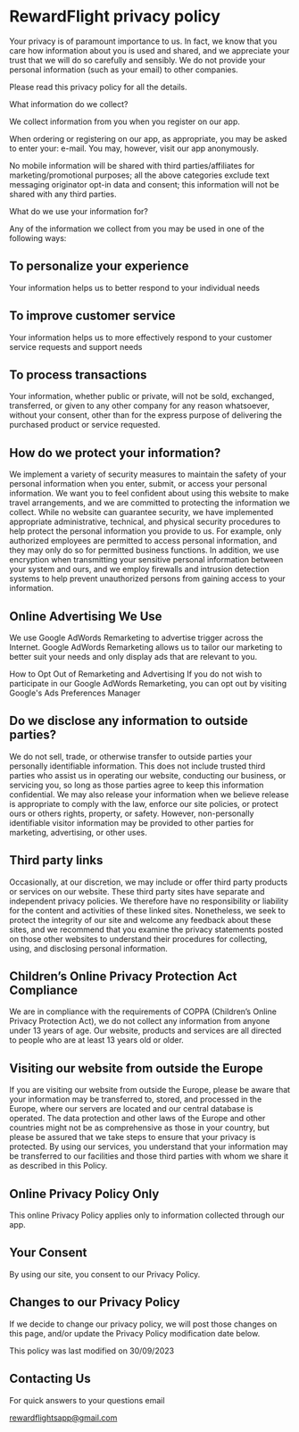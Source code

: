 # RewardFlight privacy policy

Your privacy is of paramount importance to us. In fact, we know that you care how information about you is used and shared, and we appreciate your trust that we will do so carefully and sensibly. We do not provide your personal information (such as your email) to other companies.



Please read this privacy policy for all the details.



What information do we collect?

We collect information from you when you register on our app.



When ordering or registering on our app, as appropriate, you may be asked to enter your: e-mail. You may, however, visit our app anonymously.



No mobile information will be shared with third parties/affiliates for marketing/promotional purposes; all the above categories exclude text messaging originator opt-in data and consent; this information will not be shared with any third parties.



What do we use your information for?

Any of the information we collect from you may be used in one of the following ways:

## To personalize your experience
Your information helps us to better respond to your individual needs

## To improve customer service
Your information helps us to more effectively respond to your customer service requests and support needs

## To process transactions
Your information, whether public or private, will not be sold, exchanged, transferred, or given to any other company for any reason whatsoever, without your consent, other than for the express purpose of delivering the purchased product or service requested.


## How do we protect your information?

We implement a variety of security measures to maintain the safety of your personal information when you enter, submit, or access your personal information. We want you to feel confident about using this website to make travel arrangements, and we are committed to protecting the information we collect. While no website can guarantee security, we have implemented appropriate administrative, technical, and physical security procedures to help protect the personal information you provide to us. For example, only authorized employees are permitted to access personal information, and they may only do so for permitted business functions. In addition, we use encryption when transmitting your sensitive personal information between your system and ours, and we employ firewalls and intrusion detection systems to help prevent unauthorized persons from gaining access to your information.


## Online Advertising We Use

We use Google AdWords Remarketing to advertise trigger across the Internet. Google AdWords Remarketing allows us to tailor our marketing to better suit your needs and only display ads that are relevant to you.

How to Opt Out of Remarketing and Advertising If you do not wish to participate in our Google AdWords Remarketing, you can opt out by visiting Google's Ads Preferences Manager


## Do we disclose any information to outside parties?

We do not sell, trade, or otherwise transfer to outside parties your personally identifiable information. This does not include trusted third parties who assist us in operating our website, conducting our business, or servicing you, so long as those parties agree to keep this information confidential. We may also release your information when we believe release is appropriate to comply with the law, enforce our site policies, or protect ours or others rights, property, or safety. However, non-personally identifiable visitor information may be provided to other parties for marketing, advertising, or other uses.


## Third party links

Occasionally, at our discretion, we may include or offer third party products or services on our website. These third party sites have separate and independent privacy policies. We therefore have no responsibility or liability for the content and activities of these linked sites. Nonetheless, we seek to protect the integrity of our site and welcome any feedback about these sites, and we recommend that you examine the privacy statements posted on those other websites to understand their procedures for collecting, using, and disclosing personal information.


## Children’s Online Privacy Protection Act Compliance

We are in compliance with the requirements of COPPA (Children’s Online Privacy Protection Act), we do not collect any information from anyone under 13 years of age. Our website, products and services are all directed to people who are at least 13 years old or older.


## Visiting our website from outside the Europe

If you are visiting our website from outside the Europe, please be aware that your information may be transferred to, stored, and processed in the Europe, where our servers are located and our central database is operated. The data protection and other laws of the Europe and other countries might not be as comprehensive as those in your country, but please be assured that we take steps to ensure that your privacy is protected. By using our services, you understand that your information may be transferred to our facilities and those third parties with whom we share it as described in this Policy.


## Online Privacy Policy Only

This online Privacy Policy applies only to information collected through our app.


## Your Consent

By using our site, you consent to our Privacy Policy.



## Changes to our Privacy Policy

If we decide to change our privacy policy, we will post those changes on this page, and/or update the Privacy Policy modification date below.



This policy was last modified on 30/09/2023



## Contacting Us

For quick answers to your questions email

rewardflightsapp@gmail.com
